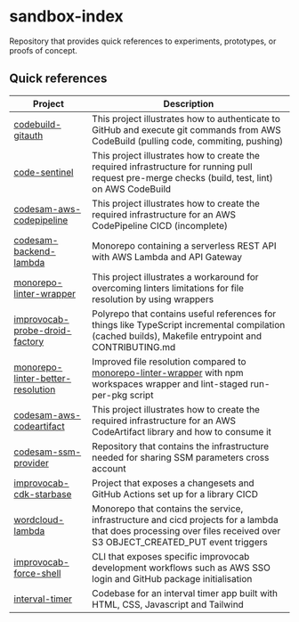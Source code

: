 # sandbox-index

Repository that provides quick references to experiments, prototypes, or proofs of concept.

## Quick references

| Project                                                                                                  | Description                                                                                                                                                                     |
| -------------------------------------------------------------------------------------------------------- | ------------------------------------------------------------------------------------------------------------------------------------------------------------------------------- |
| [codebuild-gitauth](https://github.com/dtudo/codebuild-gitauth)                                          | This project illustrates how to authenticate to GitHub and execute git commands from AWS CodeBuild (pulling code, commiting, pushing)                                           |
| [code-sentinel](https://github.com/dtudo/code-sentinel)                                                  | This project illustrates how to create the required infrastructure for running pull request pre-merge checks (build, test, lint) on AWS CodeBuild                               |
| [codesam-aws-codepipeline](https://github.com/dtudo/code-sentinel)                                       | This project illustrates how to create the required infrastructure for an AWS CodePipeline CICD (incomplete)                                                                    |
| [codesam-backend-lambda](https://github.com/dtudo/codesam-backend-lambda)                                | Monorepo containing a serverless REST API with AWS Lambda and API Gateway                                                                                                       |
| [monorepo-linter-wrapper](https://github.com/dtudo/monorepo-linter-wrapper)                              | This project illustrates a workaround for overcoming linters limitations for file resolution by using wrappers                                                                  |
| [improvocab-probe-droid-factory](https://github.com/dtudo/improvocab-probe-droid-factory)                | Polyrepo that contains useful references for things like TypeScript incremental compilation (cached builds), Makefile entrypoint and CONTRIBUTING.md                            |
| [monorepo-linter-better-resolution](https://github.com/dtudo/monorepo-linter-better-resolution)          | Improved file resolution compared to [monorepo-linter-wrapper](https://github.com/dtudo/monorepo-linter-wrapper) with npm workspaces wrapper and lint-staged run-per-pkg script |
| [codesam-aws-codeartifact](https://github.com/dtudo/codesam-aws-codeartifact)                            | This project illustrates how to create the required infrastructure for an AWS CodeArtifact library and how to consume it                                                        |
| [codesam-ssm-provider](https://github.com/dtudo/codesam-ssm-provider)                                    | Repository that contains the infrastructure needed for sharing SSM parameters cross account                                                                                     |
| [improvocab-cdk-starbase](https://github.com/dtudo/improvocab-cdk-starbase)                              | Project that exposes a changesets and GitHub Actions set up for a library CICD                                                                                                  |
| [wordcloud-lambda](https://github.com/dtudo/wordcloud-lambda)                                            | Monorepo that contains the service, infrastructure and cicd projects for a lambda that does processing over files received over S3 OBJECT_CREATED_PUT event triggers            |
| [improvocab-force-shell](https://github.com/dtudo/improvocab-force-shell)                                | CLI that exposes specific improvocab development workflows such as AWS SSO login and GitHub package initialisation                                                              |
| [interval-timer](https://github.com/dtudo/improvocab-force-shellhttps://github.com/dtudo/interval-timer) | Codebase for an interval timer app built with HTML, CSS, Javascript and Tailwind                                                                                                |
